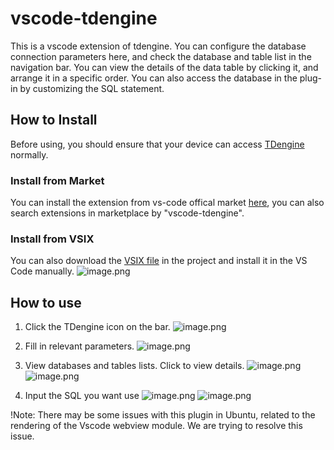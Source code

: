 # vscode-tdengine
This is a vscode extension of tdengine. You can configure the database connection parameters here, and check the database and table list in the navigation bar. You can view the details of the data table by clicking it, and arrange it in a specific order. You can also access the database in the plug-in by customizing the SQL statement.

## How to Install
Before using, you should ensure that your device can access [TDengine](https://github.com/taosdata/TDengine) normally. 

### Install from Market
You can install the extension from vs-code offical market [here](https://marketplace.visualstudio.com/items?itemName=wjsvec.vscode-tdengine), you can also search extensions in marketplace by "vscode-tdengine".

### Install from VSIX
You can also download the [VSIX file](https://github.com/wjsvec/vscode-tdengine/blob/main/vscode-tdengine-0.9.0.vsix) in the project and install it in the VS Code manually.
![image.png](https://s2.loli.net/2022/09/29/DqG2CPjiNlVUyha.png)

## How to use
1. Click the TDengine icon on the bar.
![image.png](https://s2.loli.net/2022/09/29/MqmQI7fgKwJEtTc.png)

2. Fill in relevant parameters.
![image.png](https://s2.loli.net/2022/09/29/PdmNzfsjZwMxBVg.png)

3. View databases and tables lists. Click to view details.
![image.png](https://s2.loli.net/2022/09/29/p3nvFXmhcEd1gVB.png)
![image.png](https://s2.loli.net/2022/09/29/FmASDNM2UHOfYbR.png)

4. Input the SQL you want use
![image.png](https://s2.loli.net/2022/09/29/Motw3pLklrEjvYH.png)
![image.png](https://s2.loli.net/2022/09/29/ZrQl1y6j5bDC9FM.png)

!Note: There may be some issues with this plugin in Ubuntu, related to the rendering of the Vscode webview module. We are trying to resolve this issue.